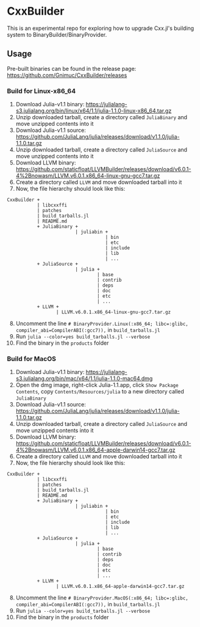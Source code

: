 # CxxBuilder
This is an experimental repo for exploring how to upgrade Cxx.jl's building system to BinaryBuilder/BinaryProvider.

## Usage
Pre-built binaries can be found in the release page: https://github.com/Gnimuc/CxxBuilder/releases

### Build for Linux-x86_64  
1. Download Julia-v1.1 binary: https://julialang-s3.julialang.org/bin/linux/x64/1.1/julia-1.1.0-linux-x86_64.tar.gz
2. Unzip downloaded tarball, create a directory called `JuliaBinary` and move unzipped contents into it
3. Download Julia-v1.1 source: https://github.com/JuliaLang/julia/releases/download/v1.1.0/julia-1.1.0.tar.gz
4. Unzip downloaded tarball, create a directory called `JuliaSource` and move unzipped contents into it
5. Download LLVM binary: https://github.com/staticfloat/LLVMBuilder/releases/download/v6.0.1-4%2Bnowasm/LLVM.v6.0.1.x86_64-linux-gnu-gcc7.tar.gz
6. Create a directory called `LLVM` and move downloaded tarball into it
7. Now, the file hierarchy should look like this:
```
CxxBuilder +
           | libcxxffi
           | patches
           | build_tarballs.jl
           | README.md
           + JuliaBinary +
                         | juliabin +
                                    | bin
                                    | etc
                                    | include
                                    | lib
                                    | ...
           + JuliaSource +
                         | julia +
                                 | base
                                 | contrib
                                 | deps
                                 | doc
                                 | etc
                                 | ...
           + LLVM +
                  | LLVM.v6.0.1.x86_64-linux-gnu-gcc7.tar.gz
```
8. Uncomment the line `# BinaryProvider.Linux(:x86_64; libc=:glibc, compiler_abi=CompilerABI(:gcc7)),` in `build_tarballs.jl`
9. Run `julia --color=yes build_tarballs.jl --verbose`
10. Find the binary in the `products` folder

### Build for MacOS
1. Download Julia-v1.1 binary: https://julialang-s3.julialang.org/bin/mac/x64/1.1/julia-1.1.0-mac64.dmg
2. Open the dmg image, right-click Julia-1.1.app, click `Show Package Contents`⁩, copy `⁨Contents⁩/⁨Resources/julia`⁩ to a new directory called `JuliaBinary`
3. Download Julia-v1.1 source: https://github.com/JuliaLang/julia/releases/download/v1.1.0/julia-1.1.0.tar.gz
4. Unzip downloaded tarball, create a directory called `JuliaSource` and move unzipped contents into it
5. Download LLVM binary: https://github.com/staticfloat/LLVMBuilder/releases/download/v6.0.1-4%2Bnowasm/LLVM.v6.0.1.x86_64-apple-darwin14-gcc7.tar.gz
6. Create a directory called `LLVM` and move downloaded tarball into it
7. Now, the file hierarchy should look like this:
```
CxxBuilder +
           | libcxxffi
           | patches
           | build_tarballs.jl
           | README.md
           + JuliaBinary +
                         | juliabin +
                                    | bin
                                    | etc
                                    | include
                                    | lib
                                    | ...
           + JuliaSource +
                         | julia +
                                 | base
                                 | contrib
                                 | deps
                                 | doc
                                 | etc
                                 | ...
           + LLVM +
                  | LLVM.v6.0.1.x86_64-apple-darwin14-gcc7.tar.gz
```
8. Uncomment the line `# BinaryProvider.MacOS(:x86_64; libc=:glibc, compiler_abi=CompilerABI(:gcc7)),` in `build_tarballs.jl`
9. Run `julia --color=yes build_tarballs.jl --verbose`
10. Find the binary in the `products` folder
